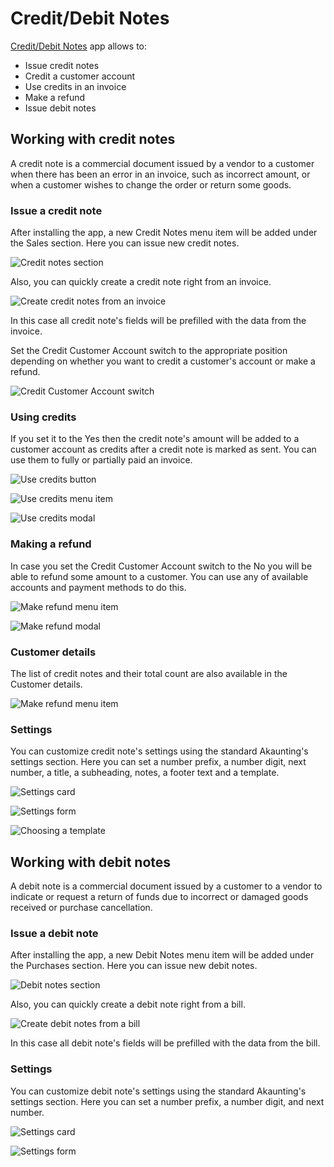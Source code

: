 Credit/Debit Notes
============

[Credit/Debit Notes](https://akaunting.com/apps/credit-debit-notes) app allows to:

- Issue credit notes
- Credit a customer account
- Use credits in an invoice
- Make a refund
- Issue debit notes

## Working with credit notes

A credit note is a commercial document issued by a vendor to a customer when there has been an error in an invoice, such as incorrect amount, or when a customer wishes to change the order or return some goods.

### Issue a credit note

After installing the app, a new Credit Notes menu item will be added under the Sales section. Here you can issue new credit notes.

![Credit notes section](_images/credit-debit-notes-credit-notes-section.png)

Also, you can quickly create a credit note right from an invoice.

![Create credit notes from an invoice](_images/credit-debit-notes-create-credit-note-from-invoice.png)

In this case all credit note's fields will be prefilled with the data from the invoice.

Set the Credit Customer Account switch to the appropriate position depending on whether you want to credit a customer's account or make a refund.

![Credit Customer Account switch](_images/credit-debit-notes-credit-customer-account-switch.png)

### Using credits

If you set it to the Yes then the credit note's amount will be added to a customer account as credits after a credit note is marked as sent. You can use them to fully or partially paid an invoice.

![Use credits button](_images/credit-debit-notes-use-credits-button.png)

![Use credits menu item](_images/credit-debit-notes-use-credits-menu-item.png)

![Use credits modal](_images/credit-debit-notes-use-credits-modal.png)

### Making a refund
 
In case you set the Credit Customer Account switch to the No you will be able to refund some amount to a customer. You can use any of available accounts and payment methods to do this.

![Make refund menu item](_images/credit-debit-notes-make-refund-menu-item.png)

![Make refund modal](_images/credit-debit-notes-make-refund-modal.png)

### Customer details
 
The list of credit notes and their total count are also available in the Customer details.

![Make refund menu item](_images/credit-debit-notes-customer.png)

### Settings

You can customize credit note's settings using the standard Akaunting's settings section. Here you can set a number prefix, a number digit, next number, a title, a subheading, notes, a footer text and a template.

![Settings card](_images/credit-debit-notes-settings-credit-note-card.png)

![Settings form](_images/credit-debit-notes-settings-credit-note-form.png)

![Choosing a template](_images/credit-debit-notes-settings-credit-note-template.png)

## Working with debit notes

A debit note is a commercial document issued by a customer to a vendor to indicate or request a return of funds due to incorrect or damaged goods received or purchase cancellation.

### Issue a debit note

After installing the app, a new Debit Notes menu item will be added under the Purchases section. Here you can issue new debit notes.

![Debit notes section](_images/credit-debit-notes-debit-notes-section.png)

Also, you can quickly create a debit note right from a bill.

![Create debit notes from a bill](_images/credit-debit-notes-create-debit-note-from-bill.png)

In this case all debit note's fields will be prefilled with the data from the bill.

### Settings

You can customize debit note's settings using the standard Akaunting's settings section. Here you can set a number prefix, a number digit, and next number.

![Settings card](_images/credit-debit-notes-settings-debit-note-card.png)

![Settings form](_images/credit-debit-notes-settings-debit-note-form.png)
